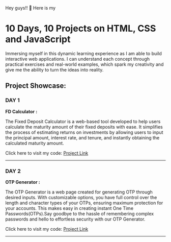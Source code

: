 Hey guys!! 🚀 Here is my 
# 10 Days, 10 Projects on HTML, CSS and JavaScript
Immersing myself in this dynamic learning experience as I am able to build interactive web applications. I can understand each concept through practical exercises and real-world examples, which spark my creativity and give me the ability to turn the ideas into reality.

## Project Showcase:
### DAY 1 
**FD Calculator :**
       
The Fixed Deposit Calculator is a web-based tool developed to help users calculate the maturity amount of their fixed deposits with ease. It simplifies the process of estimating returns on investments by allowing users to input the principal amount, interest rate, and tenure, and instantly obtaining the calculated maturity amount.

Click here to visit my code: [Project Link](https://github.com/MadhuVarshaP/JS-Projects/tree/main/FD_Calculator)

____

### DAY 2
**OTP Generator :**

The OTP Generator is a web page created for generating OTP through desired inputs. With customizable options, you have full control over the length and character types of your OTPs, ensuring maximum protection for your accounts. This makes easy in creating instant One Time Passwords(OTPs).Say goodbye to the hassle of remembering complex passwords and hello to effortless security with our OTP Generator.

Click here to visit my code: [Project Link](https://github.com/MadhuVarshaP/JS-Projects/tree/main/OTP_Generator)

____
